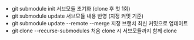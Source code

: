 * git submodule init	서브모듈 초기화 (clone 후 첫 1회)
* git submodule update	서브모듈 내용 반영 (지정 커밋 기준)
* git submodule update --remote --merge	지정 브랜치 최신 커밋으로 업데이트
* git clone --recurse-submodules	처음 clone 시 서브모듈까지 함께 clone